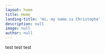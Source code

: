 ```yaml
---
layout: home
title: Home
landing-title: 'Hi, my name is Christophe'
description: null
image: null
author: null
---
```


test test test 